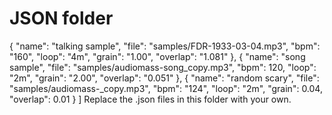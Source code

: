# JSON folder

  {
    "name": "talking sample",
    "file": "samples/FDR-1933-03-04.mp3",
    "bpm": "160",
    "loop": "4m",
    "grain": "1.00",
    "overlap": "1.081"
  },
  {
    "name": "song sample",
    "file": "samples/audiomass-song_copy.mp3",
    "bpm": 120,
    "loop": "2m",
    "grain": "2.00",
    "overlap": "0.051"
  },
  {
    "name": "random scary",
    "file": "samples/audiomass-_copy.mp3",
    "bpm": "124",
    "loop": "2m",
    "grain": 0.04,
    "overlap": 0.01
  }
]
Replace the .json files in this folder with your own.
